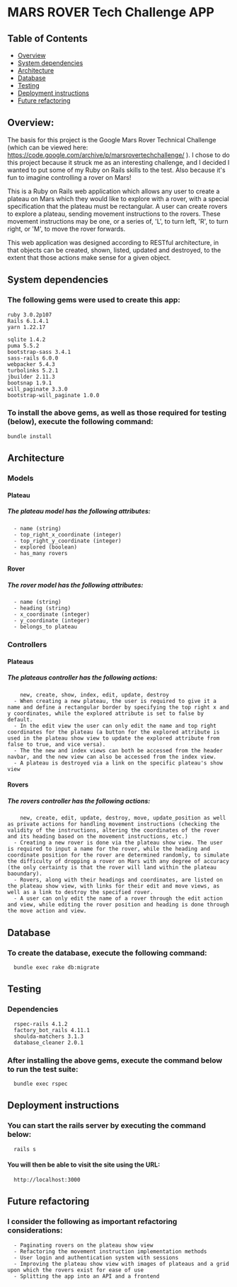 # MARS ROVER Tech Challenge APP

## Table of Contents
* [Overview](#overview)
* [System dependencies](#system-dependencies)
* [Architecture](#architecture)
* [Database](#database)
* [Testing](#testing)
* [Deployment instructions](#deployment-instructions)
* [Future refactoring](#future-refactoring)


## Overview:
The basis for this project is the Google Mars Rover Technical Challenge (which can be viewed here: https://code.google.com/archive/p/marsrovertechchallenge/ ). I chose to do this project because it struck me as an interesting challenge, and I decided I wanted to put some of my Ruby on Rails skills to the test.
Also because it's fun to imagine controlling a rover on Mars!

This is a Ruby on Rails web application which allows any user to create a plateau on Mars which they would like to explore with a rover, with a special specification that the plateau must be rectangular.
A user can create rovers to explore a plateau, sending movement instructions to the rovers. These movement instructions may be one, or a series of, 'L', to turn left, 'R', to turn right, or 'M', to move the rover forwards.

This web application was designed according to RESTful architecture, in that objects can be created, shown, listed, updated and destroyed, to the extent that those actions make sense for a given object.


## System dependencies
### The following gems were used to create this app:
    ruby 3.0.2p107
    Rails 6.1.4.1
    yarn 1.22.17
    
    sqlite 1.4.2
    puma 5.5.2
    bootstrap-sass 3.4.1
    sass-rails 6.0.0
    webpacker 5.4.3
    turbolinks 5.2.1
    jbuilder 2.11.3
    bootsnap 1.9.1
    will_paginate 3.3.0
    bootstrap-will_paginate 1.0.0
### To install the above gems, as well as those required for testing (below), execute the following command:
    bundle install
  

## Architecture
### Models
#### Plateau
##### The plateau model has the following attributes:
      - name (string)
      - top_right_x_coordinate (integer)
      - top_right_y_coordinate (integer)
      - explored (boolean)
      - has_many rovers
#### Rover
##### The rover model has the following attributes:
      - name (string)
      - heading (string)
      - x_coordinate (integer)
      - y_coordinate (integer)
      - belongs_to plateau
### Controllers
#### Plateaus
##### The plateaus controller has the following actions: 
        new, create, show, index, edit, update, destroy
      - When creating a new plateau, the user is required to give it a name and define a rectangular border by specifying the top right x and y coordinates, while the explored attribute is set to false by default.
      - In the edit view the user can only edit the name and top right coordinates for the plateau (a button for the explored attribute is used in the plateau show view to update the explored attribute from false to true, and vice versa).
      - The the new and index views can both be accessed from the header navbar, and the new view can also be accessed from the index view.
      - A plateau is destroyed via a link on the specific plateau's show view
#### Rovers
##### The rovers controller has the following actions: 
        new, create, edit, update, destroy, move, update_position as well as private actions for handling movement instructions (checking the validity of the instructions, altering the coordinates of the rover and its heading based on the movement instructions, etc.)
      - Creating a new rover is done via the plateau show view. The user is required to input a name for the rover, while the heading and coordinate position for the rover are determined randomly, to simulate the difficulty of dropping a rover on Mars with any degree of accuracy (the only certainty is that the rover will land within the plateau baoundary).
      - Rovers, along with their headings and coordinates, are listed on the plateau show view, with links for their edit and move views, as well as a link to destroy the specified rover.
      - A user can only edit the name of a rover through the edit action and view, while editing the rover position and heading is done through the move action and view.


## Database
### To create the database, execute the following command:
      bundle exec rake db:migrate


## Testing
### Dependencies
      rspec-rails 4.1.2
      factory_bot_rails 4.11.1
      shoulda-matchers 3.1.3
      database_cleaner 2.0.1
### After installing the above gems, execute the command below to run the test suite:
      bundle exec rspec


## Deployment instructions
### You can start the rails server by executing the command below:
      rails s
#### You will then be able to visit the site using the URL: 
      http://localhost:3000
      
      
## Future refactoring
### I consider the following as important refactoring considerations:
      - Paginating rovers on the plateau show view
      - Refactoring the movement instruction implementation methods
      - User login and authentication system with sessions
      - Improving the plateau show view with images of plateaus and a grid upon which the rovers exist for ease of use
      - Splitting the app into an API and a frontend

